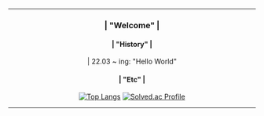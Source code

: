<div align = center>
  
--- 
### | "Welcome" |
             
            
#### | "History" |
<div> | 22.03 ~ ing: "Hello World" </div>
   
#### | "Etc" |
[![Top Langs](https://github-readme-stats.vercel.app/api/top-langs/?username=momomomoon&layout=compact)](https://github.com/anuraghazra/github-readme-stats) [![Solved.ac Profile](http://mazassumnida.wtf/api/v2/generate_badge?boj=ansdj1908)](https://solved.ac/ansdj1908/)

   
---
</div>

